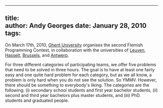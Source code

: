 -----
title:  
author: Andy Georges
date: January 28, 2010
tags: 
-----







On March 17th, 2010, [Ghent University](http://www.ugent.be/) organises
the second Flemish Programming Contest, in collaboration with the
universities of [Leuven](http://kuleuven.ac.be/),
[Hasselt](http://www.uhasselt.be/), [Brussels](http://www.vub.ac.be/),
and [Antwerp](http://www.ua.ac.be/).


For three different categories of participating teams, we offer five
problems that need to be solved in three hours. The goal is to have at
least one fairly easy and one quite hard problem for each category, but
as we all know, a problem is only hard when you do not see the solution.
So YMMV. However, there should be something to everybody's liking. The
categories are the following: (i) secondary school students and first
year bachelor students, (ii) second and third year bachelors plus master
students, and (iii) PhD. students and graduated people.




